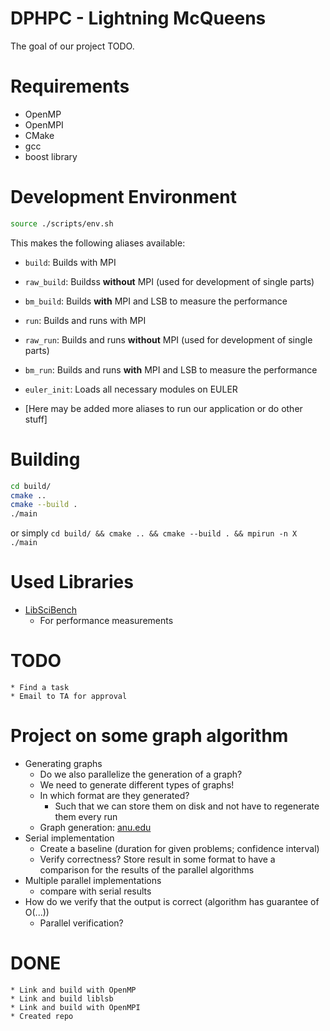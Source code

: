 
# DPHPC - Lightning McQueens

The goal of our project TODO.

# Requirements
* OpenMP
* OpenMPI
* CMake
* gcc
* boost library

# Development Environment
```bash
source ./scripts/env.sh
```

This makes the following aliases available:
* `build`: Builds with MPI
* `raw_build`: Buildss **without** MPI (used for development of single parts)
* `bm_build`: Builds **with** MPI and LSB to measure the performance
* `run`: Builds and runs with MPI
* `raw_run`: Builds and runs **without** MPI (used for development of single parts)
* `bm_run`: Builds and runs **with** MPI and LSB to measure the performance
* `euler_init`: Loads all necessary modules on EULER

* [Here may be added more aliases to run our application or do other stuff] 


# Building

```bash
cd build/
cmake ..
cmake --build .
./main
```
or simply `cd build/ && cmake .. && cmake --build . && mpirun -n X ./main`

# Used Libraries
* [LibSciBench](https://spcl.inf.ethz.ch/Research/Performance/LibLSB/)
    * For performance measurements

# TODO
    * Find a task
    * Email to TA for approval

# Project on some graph algorithm
* Generating graphs
    * Do we also parallelize the generation of a graph?
    * We need to generate different types of graphs!
    * In which format are they generated?
        * Such that we can store them on disk and not have to regenerate them every run
    * Graph generation: [anu.edu](http://users.cecs.anu.edu.au/~bdm/plantri/)
* Serial implementation
    * Create a baseline (duration for given problems; confidence interval)
    * Verify correctness? Store result in some format to have a comparison for the results of the parallel algorithms
* Multiple parallel implementations
    * compare with serial results
* How do we verify that the output is correct (algorithm has guarantee of O(...))
    * Parallel verification?


# DONE
    * Link and build with OpenMP
    * Link and build liblsb
    * Link and build with OpenMPI
    * Created repo
